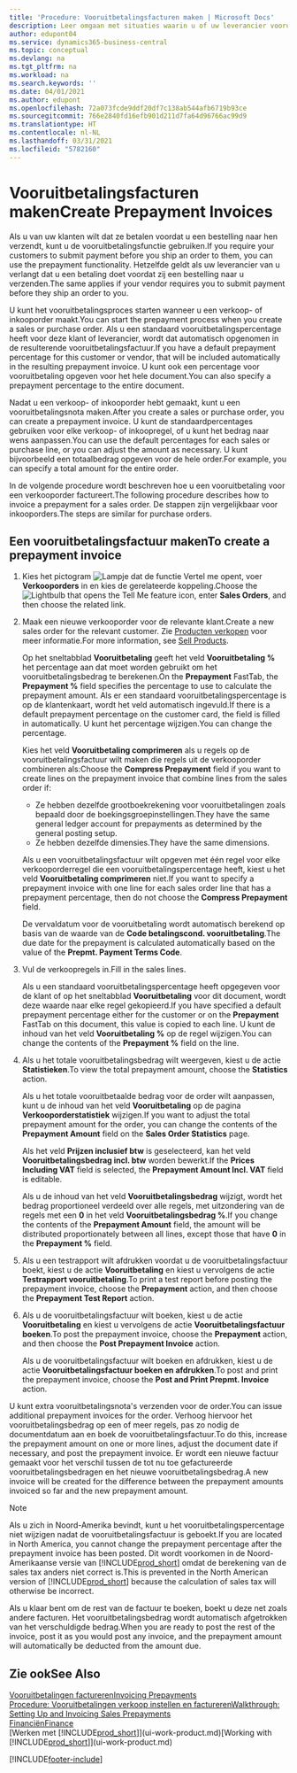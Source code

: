 ```yaml
---
title: 'Procedure: Vooruitbetalingsfacturen maken | Microsoft Docs'
description: Leer omgaan met situaties waarin u of uw leverancier vooruitbetaling verlangt.
author: edupont04
ms.service: dynamics365-business-central
ms.topic: conceptual
ms.devlang: na
ms.tgt_pltfrm: na
ms.workload: na
ms.search.keywords: ''
ms.date: 04/01/2021
ms.author: edupont
ms.openlocfilehash: 72a073fcde9ddf20df7c138ab544afb6719b93ce
ms.sourcegitcommit: 766e2840fd16efb901d211d7fa64d96766ac99d9
ms.translationtype: HT
ms.contentlocale: nl-NL
ms.lasthandoff: 03/31/2021
ms.locfileid: "5782160"
---
```

# <a name="create-prepayment-invoices"></a><span data-ttu-id="ed7e5-103">Vooruitbetalingsfacturen maken</span><span class="sxs-lookup"><span data-stu-id="ed7e5-103">Create Prepayment Invoices</span></span>

<span data-ttu-id="ed7e5-104">Als u van uw klanten wilt dat ze betalen voordat u een bestelling naar hen verzendt, kunt u de vooruitbetalingsfunctie gebruiken.</span><span class="sxs-lookup"><span data-stu-id="ed7e5-104">If you require your customers to submit payment before you ship an order to them, you can use the prepayment functionality.</span></span> <span data-ttu-id="ed7e5-105">Hetzelfde geldt als uw leverancier van u verlangt dat u een betaling doet voordat zij een bestelling naar u verzenden.</span><span class="sxs-lookup"><span data-stu-id="ed7e5-105">The same applies if your vendor requires you to submit payment before they ship an order to you.</span></span>  

<span data-ttu-id="ed7e5-106">U kunt het vooruitbetalingsproces starten wanneer u een verkoop- of inkooporder maakt.</span><span class="sxs-lookup"><span data-stu-id="ed7e5-106">You can start the prepayment process when you create a sales or purchase order.</span></span> <span data-ttu-id="ed7e5-107">Als u een standaard vooruitbetalingspercentage heeft voor deze klant of leverancier, wordt dat automatisch opgenomen in de resulterende vooruitbetalingsfactuur.</span><span class="sxs-lookup"><span data-stu-id="ed7e5-107">If you have a default prepayment percentage for this customer or vendor, that will be included automatically in the resulting prepayment invoice.</span></span> <span data-ttu-id="ed7e5-108">U kunt ook een percentage voor vooruitbetaling opgeven voor het hele document.</span><span class="sxs-lookup"><span data-stu-id="ed7e5-108">You can also specify a prepayment percentage to the entire document.</span></span>

<span data-ttu-id="ed7e5-109">Nadat u een verkoop- of inkooporder hebt gemaakt, kunt u een vooruitbetalingsnota maken.</span><span class="sxs-lookup"><span data-stu-id="ed7e5-109">After you create a sales or purchase order, you can create a prepayment invoice.</span></span> <span data-ttu-id="ed7e5-110">U kunt de standaardpercentages gebruiken voor elke verkoop- of inkoopregel, of u kunt het bedrag naar wens aanpassen.</span><span class="sxs-lookup"><span data-stu-id="ed7e5-110">You can use the default percentages for each sales or purchase line, or you can adjust the amount as necessary.</span></span> <span data-ttu-id="ed7e5-111">U kunt bijvoorbeeld een totaalbedrag opgeven voor de hele order.</span><span class="sxs-lookup"><span data-stu-id="ed7e5-111">For example, you can specify a total amount for the entire order.</span></span>  

<span data-ttu-id="ed7e5-112">In de volgende procedure wordt beschreven hoe u een vooruitbetaling voor een verkooporder factureert.</span><span class="sxs-lookup"><span data-stu-id="ed7e5-112">The following procedure describes how to invoice a prepayment for a sales order.</span></span> <span data-ttu-id="ed7e5-113">De stappen zijn vergelijkbaar voor inkooporders.</span><span class="sxs-lookup"><span data-stu-id="ed7e5-113">The steps are similar for purchase orders.</span></span>  

## <a name="to-create-a-prepayment-invoice"></a><span data-ttu-id="ed7e5-114">Een vooruitbetalingsfactuur maken</span><span class="sxs-lookup"><span data-stu-id="ed7e5-114">To create a prepayment invoice</span></span>

1. <span data-ttu-id="ed7e5-115">Kies het pictogram ![Lampje dat de functie Vertel me opent](media/ui-search/search_small.png "Vertel me wat u wilt doen"), voer **Verkooporders** in en kies de gerelateerde koppeling.</span><span class="sxs-lookup"><span data-stu-id="ed7e5-115">Choose the ![Lightbulb that opens the Tell Me feature](media/ui-search/search_small.png "Tell me what you want to do") icon, enter **Sales Orders**, and then choose the related link.</span></span>  
2. <span data-ttu-id="ed7e5-116">Maak een nieuwe verkooporder voor de relevante klant.</span><span class="sxs-lookup"><span data-stu-id="ed7e5-116">Create a new sales order for the relevant customer.</span></span> <span data-ttu-id="ed7e5-117">Zie [Producten verkopen](sales-how-sell-products.md) voor meer informatie.</span><span class="sxs-lookup"><span data-stu-id="ed7e5-117">For more information, see [Sell Products](sales-how-sell-products.md).</span></span>  

    <span data-ttu-id="ed7e5-118">Op het sneltabblad **Vooruitbetaling** geeft het veld **Vooruitbetaling %** het percentage aan dat moet worden gebruikt om het vooruitbetalingsbedrag te berekenen.</span><span class="sxs-lookup"><span data-stu-id="ed7e5-118">On the **Prepayment** FastTab, the **Prepayment %** field specifies the percentage to use to calculate the prepayment amount.</span></span> <span data-ttu-id="ed7e5-119">Als er een standaard vooruitbetalingspercentage is op de klantenkaart, wordt het veld automatisch ingevuld.</span><span class="sxs-lookup"><span data-stu-id="ed7e5-119">If there is a default prepayment percentage on the customer card, the field is filled in automatically.</span></span> <span data-ttu-id="ed7e5-120">U kunt het percentage wijzigen.</span><span class="sxs-lookup"><span data-stu-id="ed7e5-120">You can change the percentage.</span></span> <!--This percentage is applied to lines where the item on that line does not already specify a prepayment percentage. The prepayment percentage is only copied from the header to lines that do not copy the default prepayment percentage from the item.-->  

    <span data-ttu-id="ed7e5-121">Kies het veld **Vooruitbetaling comprimeren** als u regels op de vooruitbetalingsfactuur wilt maken die regels uit de verkooporder combineren als:</span><span class="sxs-lookup"><span data-stu-id="ed7e5-121">Choose the **Compress Prepayment** field if you want to create lines on the prepayment invoice that combine lines from the sales order if:</span></span>  

    - <span data-ttu-id="ed7e5-122">Ze hebben dezelfde grootboekrekening voor vooruitbetalingen zoals bepaald door de boekingsgroepinstellingen.</span><span class="sxs-lookup"><span data-stu-id="ed7e5-122">They have the same general ledger account for prepayments as determined by the general posting setup.</span></span>  
    - <span data-ttu-id="ed7e5-123">Ze hebben dezelfde dimensies.</span><span class="sxs-lookup"><span data-stu-id="ed7e5-123">They have the same dimensions.</span></span>  

    <span data-ttu-id="ed7e5-124">Als u een vooruitbetalingsfactuur wilt opgeven met één regel voor elke verkooporderregel die een vooruitbetalingspercentage heeft, kiest u het veld **Vooruitbetaling comprimeren** niet.</span><span class="sxs-lookup"><span data-stu-id="ed7e5-124">If you want to specify a prepayment invoice with one line for each sales order line that has a prepayment percentage, then do not choose the **Compress Prepayment** field.</span></span>  

    <span data-ttu-id="ed7e5-125">De vervaldatum voor de vooruitbetaling wordt automatisch berekend op basis van de waarde van de **Code betalingscond. vooruitbetaling**.</span><span class="sxs-lookup"><span data-stu-id="ed7e5-125">The due date for the prepayment is calculated automatically based on the value of the **Prepmt. Payment Terms Code**.</span></span>

3. <span data-ttu-id="ed7e5-126">Vul de verkoopregels in.</span><span class="sxs-lookup"><span data-stu-id="ed7e5-126">Fill in the sales lines.</span></span>  

    <span data-ttu-id="ed7e5-127">Als u een standaard vooruitbetalingspercentage heeft opgegeven voor de klant of op het sneltabblad **Vooruitbetaling** voor dit document, wordt deze waarde naar elke regel gekopieerd.</span><span class="sxs-lookup"><span data-stu-id="ed7e5-127">If you have specified a default prepayment percentage either for the customer or on the **Prepayment** FastTab on this document, this value is copied to each line.</span></span> <span data-ttu-id="ed7e5-128">U kunt de inhoud van het veld **Vooruitbetaling %** op de regel wijzigen.</span><span class="sxs-lookup"><span data-stu-id="ed7e5-128">You can change the contents of the **Prepayment %** field on the line.</span></span>  

4. <span data-ttu-id="ed7e5-129">Als u het totale vooruitbetalingsbedrag wilt weergeven, kiest u de actie **Statistieken**.</span><span class="sxs-lookup"><span data-stu-id="ed7e5-129">To view the total prepayment amount, choose the **Statistics** action.</span></span>

    <span data-ttu-id="ed7e5-130">Als u het totale vooruitbetaalde bedrag voor de order wilt aanpassen, kunt u de inhoud van het veld **Vooruitbetaling** op de pagina **Verkooporderstatistiek** wijzigen.</span><span class="sxs-lookup"><span data-stu-id="ed7e5-130">If you want to adjust the total prepayment amount for the order, you can change the contents of the **Prepayment Amount** field on the **Sales Order Statistics** page.</span></span>  

    <span data-ttu-id="ed7e5-131">Als het veld **Prijzen inclusief btw** is geselecteerd, kan het veld **Vooruitbetalingsbedrag incl. btw** worden bewerkt.</span><span class="sxs-lookup"><span data-stu-id="ed7e5-131">If the **Prices Including VAT** field is selected, the **Prepayment Amount Incl. VAT** field is editable.</span></span>  

    <span data-ttu-id="ed7e5-132">Als u de inhoud van het veld **Vooruitbetalingsbedrag** wijzigt, wordt het bedrag proportioneel verdeeld over alle regels, met uitzondering van de regels met een **0** in het veld **Vooruitbetalingsbedrag %**.</span><span class="sxs-lookup"><span data-stu-id="ed7e5-132">If you change the contents of the **Prepayment Amount** field, the amount will be distributed proportionately between all lines, except those that have **0** in the **Prepayment %** field.</span></span>  

5. <span data-ttu-id="ed7e5-133">Als u een testrapport wilt afdrukken voordat u de vooruitbetalingsfactuur boekt, kiest u de actie **Vooruitbetaling** en kiest u vervolgens de actie **Testrapport vooruitbetaling**.</span><span class="sxs-lookup"><span data-stu-id="ed7e5-133">To print a test report before posting the prepayment invoice, choose the **Prepayment** action, and then choose the **Prepayment Test Report** action.</span></span>  
6. <span data-ttu-id="ed7e5-134">Als u de vooruitbetalingsfactuur wilt boeken, kiest u de actie **Vooruitbetaling** en kiest u vervolgens de actie **Vooruitbetalingsfactuur boeken**.</span><span class="sxs-lookup"><span data-stu-id="ed7e5-134">To post the prepayment invoice, choose the **Prepayment** action, and then choose the **Post Prepayment Invoice** action.</span></span>  

    <span data-ttu-id="ed7e5-135">Als u de vooruitbetalingsfactuur wilt boeken en afdrukken, kiest u de actie **Vooruitbetalingsfactuur boeken en afdrukken**.</span><span class="sxs-lookup"><span data-stu-id="ed7e5-135">To post and print the prepayment invoice, choose the **Post and Print Prepmt. Invoice** action.</span></span>  

<span data-ttu-id="ed7e5-136">U kunt extra vooruitbetalingsnota's verzenden voor de order.</span><span class="sxs-lookup"><span data-stu-id="ed7e5-136">You can issue additional prepayment invoices for the order.</span></span> <span data-ttu-id="ed7e5-137">Verhoog hiervoor het vooruitbetalingsbedrag op een of meer regels, pas zo nodig de documentdatum aan en boek de vooruitbetalingsfactuur.</span><span class="sxs-lookup"><span data-stu-id="ed7e5-137">To do this, increase the prepayment amount on one or more lines, adjust the document date if necessary, and post the prepayment invoice.</span></span> <span data-ttu-id="ed7e5-138">Er wordt een nieuwe factuur gemaakt voor het verschil tussen de tot nu toe gefactureerde vooruitbetalingsbedragen en het nieuwe vooruitbetalingsbedrag.</span><span class="sxs-lookup"><span data-stu-id="ed7e5-138">A new invoice will be created for the difference between the prepayment amounts invoiced so far and the new prepayment amount.</span></span>  

> [!NOTE]  
> <span data-ttu-id="ed7e5-139">Als u zich in Noord-Amerika bevindt, kunt u het vooruitbetalingspercentage niet wijzigen nadat de vooruitbetalingsfactuur is geboekt.</span><span class="sxs-lookup"><span data-stu-id="ed7e5-139">If you are located in North America, you cannot change the prepayment percentage after the prepayment invoice has been posted.</span></span> <span data-ttu-id="ed7e5-140">Dit wordt voorkomen in de Noord-Amerikaanse versie van [!INCLUDE[prod_short](includes/prod_short.md)] omdat de berekening van de sales tax anders niet correct is.</span><span class="sxs-lookup"><span data-stu-id="ed7e5-140">This is prevented in the North American version of [!INCLUDE[prod_short](includes/prod_short.md)] because the calculation of sales tax will otherwise be incorrect.</span></span>  

 <span data-ttu-id="ed7e5-141">Als u klaar bent om de rest van de factuur te boeken, boekt u deze net zoals andere facturen. Het vooruitbetalingsbedrag wordt automatisch afgetrokken van het verschuldigde bedrag.</span><span class="sxs-lookup"><span data-stu-id="ed7e5-141">When you are ready to post the rest of the invoice, post it as you would post any invoice, and the prepayment amount will automatically be deducted from the amount due.</span></span>  

## <a name="see-also"></a><span data-ttu-id="ed7e5-142">Zie ook</span><span class="sxs-lookup"><span data-stu-id="ed7e5-142">See Also</span></span>

[<span data-ttu-id="ed7e5-143">Vooruitbetalingen factureren</span><span class="sxs-lookup"><span data-stu-id="ed7e5-143">Invoicing Prepayments</span></span>](finance-invoice-prepayments.md)  
[<span data-ttu-id="ed7e5-144">Procedure: Vooruitbetalingen verkoop instellen en factureren</span><span class="sxs-lookup"><span data-stu-id="ed7e5-144">Walkthrough: Setting Up and Invoicing Sales Prepayments</span></span>](walkthrough-setting-up-and-invoicing-sales-prepayments.md)  
[<span data-ttu-id="ed7e5-145">Financiën</span><span class="sxs-lookup"><span data-stu-id="ed7e5-145">Finance</span></span>](finance.md)  
<span data-ttu-id="ed7e5-146">[Werken met [!INCLUDE[prod_short](includes/prod_short.md)]](ui-work-product.md)</span><span class="sxs-lookup"><span data-stu-id="ed7e5-146">[Working with [!INCLUDE[prod_short](includes/prod_short.md)]](ui-work-product.md)</span></span>


[!INCLUDE[footer-include](includes/footer-banner.md)]